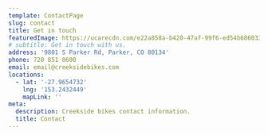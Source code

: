 ```yaml
---
template: ContactPage
slug: contact
title: Get in touch
featuredImage: https://ucarecdn.com/e22a858a-b420-47af-99f6-ed54b6860333/
# subtitle: Get in touch with us.
address: '9801 S Parker Rd, Parker, CO 80134'
phone: 720 851 8600 
email: email@creeksidebikes.com
locations:
  - lat: '-27.9654732'
    lng: '153.2432449'
    mapLink: ''
meta:
  description: Creekside bikes contact information.
  title: Contact
---
```


<!-- # Example contact form

This form is setup to use Netlify's form handling:

- the form action is set to the current absolute url: `action: '/contact/'`
- a name attribute is sent with the form's data `'form-name': 'Contact'`
- netlify data attributes are added to the form `data-netlify data-netlify-honeypot`

Find out more in the [Netlify Docs](https://www.netlify.com/docs/form-handling/). -->

